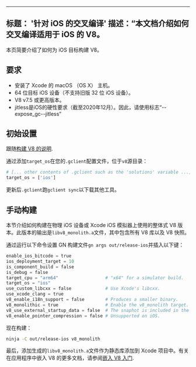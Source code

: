 ***

## 标题： '针对 iOS 的交叉编译'&#xA;描述：“本文档介绍如何交叉编译适用于 iOS 的 V8。

本页简要介绍了如何为 iOS 目标构建 V8。

## 要求

*   安装了 Xcode 的 macOS （OS X） 主机。
*   64 位目标 iOS 设备（不支持旧版 32 位 iOS 设备）。
*   V8 v7.5 或更高版本。
*   jitless是iOS的硬性要求（截至2020年12月）。因此，请使用标志“--expose_gc--jitless”

## 初始设置

跟随[构建 V8 的说明](/docs/build).

通过添加`target_os`在您的`.gclient`配置文件，位于`v8`源目录：

```python
# [... other contents of .gclient such as the 'solutions' variable ...]
target_os = ['ios']
```

更新后`.gclient`跑`gclient sync`以下载其他工具。

## 手动构建

本节介绍如何构建在物理 iOS 设备或 Xcode iOS 模拟器上使用的整体式 V8 版本。此版本的输出是`libv8_monolith.a`文件，其中包含所有 V8 库以及 V8 快照。

通过运行以下命令设置 GN 构建文件`gn args out/release-ios`并插入以下键：

```python
enable_ios_bitcode = true
ios_deployment_target = 10
is_component_build = false
is_debug = false
target_cpu = "arm64"                  # "x64" for a simulator build.
target_os = "ios"
use_custom_libcxx = false             # Use Xcode's libcxx.
use_xcode_clang = true
v8_enable_i18n_support = false        # Produces a smaller binary.
v8_monolithic = true                  # Enable the v8_monolith target.
v8_use_external_startup_data = false  # The snaphot is included in the binary.
v8_enable_pointer_compression = false # Unsupported on iOS.
```

现在构建：

```bash
ninja -C out/release-ios v8_monolith
```

最后，添加生成的`libv8_monolith.a`文件作为静态库添加到 Xcode 项目中。有关在应用程序中嵌入 V8 的更多文档，请参阅[嵌入 V8 入门](/docs/embed).
